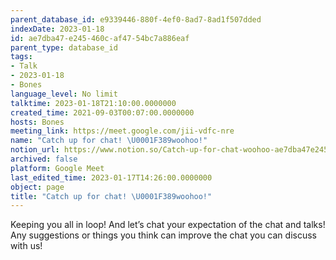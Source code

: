 ```yaml
---
parent_database_id: e9339446-880f-4ef0-8ad7-8ad1f507dded
indexDate: 2023-01-18
id: ae7dba47-e245-460c-af47-54bc7a886eaf
parent_type: database_id
tags:
- Talk
- 2023-01-18
- Bones
language_level: No limit
talktime: 2023-01-18T21:10:00.0000000
created_time: 2021-09-03T00:07:00.0000000
hosts: Bones
meeting_link: https://meet.google.com/jii-vdfc-nre
name: "Catch up for chat! \U0001F389woohoo!"
notion_url: https://www.notion.so/Catch-up-for-chat-woohoo-ae7dba47e245460caf4754bc7a886eaf
archived: false
platform: Google Meet
last_edited_time: 2023-01-17T14:26:00.0000000
object: page
title: "Catch up for chat! \U0001F389woohoo!"
---
```


Keeping you all in loop! And let’s chat your expectation of the chat and talks!
Any suggestions or things you think can improve the chat you can discuss with us!





